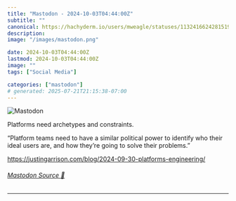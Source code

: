 ```yaml
---
title: "Mastodon - 2024-10-03T04:44:00Z"
subtitle: ""
canonical: https://hachyderm.io/users/mweagle/statuses/113241662428151977
description:
image: "/images/mastodon.png"

date: 2024-10-03T04:44:00Z
lastmod: 2024-10-03T04:44:00Z
image: ""
tags: ["Social Media"]

categories: ["mastodon"]
# generated: 2025-07-21T21:15:38-07:00
---
```

![Mastodon](/images/mastodon.png)

<p>Platforms need archetypes and constraints. </p><p>“Platform teams need to have a similar political power to identify who their ideal users are, and how they’re going to solve their problems.”</p><p><a href="https://justingarrison.com/blog/2024-09-30-platforms-engineering/" target="_blank" rel="nofollow noopener noreferrer" translate="no"><span class="invisible">https://</span><span class="ellipsis">justingarrison.com/blog/2024-0</span><span class="invisible">9-30-platforms-engineering/</span></a></p>


###### [Mastodon Source 🐘](https://hachyderm.io/@mweagle/113241662428151977)

___
